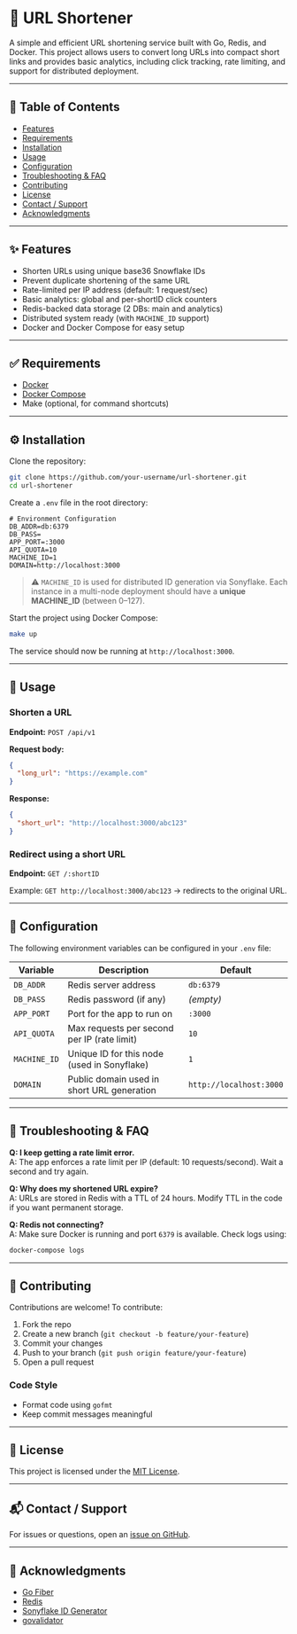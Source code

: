 # 🚀 URL Shortener

A simple and efficient URL shortening service built with Go, Redis, and Docker. This project allows users to convert long URLs into compact short links and provides basic analytics, including click tracking, rate limiting, and support for distributed deployment.

---

## 📑 Table of Contents

- [Features](#features)  
- [Requirements](#requirements)  
- [Installation](#installation)  
- [Usage](#usage)  
- [Configuration](#configuration)  
- [Troubleshooting & FAQ](#troubleshooting--faq)  
- [Contributing](#contributing)  
- [License](#license)  
- [Contact / Support](#contact--support)  
- [Acknowledgments](#acknowledgments)

---

## ✨ Features

- Shorten URLs using unique base36 Snowflake IDs
- Prevent duplicate shortening of the same URL
- Rate-limited per IP address (default: 1 request/sec)
- Basic analytics: global and per-shortID click counters
- Redis-backed data storage (2 DBs: main and analytics)
- Distributed system ready (with `MACHINE_ID` support)
- Docker and Docker Compose for easy setup

---

## ✅ Requirements

- [Docker](https://www.docker.com/)
- [Docker Compose](https://docs.docker.com/compose/)
- Make (optional, for command shortcuts)

---

## ⚙️ Installation

Clone the repository:

```bash
git clone https://github.com/your-username/url-shortener.git
cd url-shortener
```

Create a `.env` file in the root directory:

```env
# Environment Configuration
DB_ADDR=db:6379
DB_PASS=
APP_PORT=:3000
API_QUOTA=10
MACHINE_ID=1
DOMAIN=http://localhost:3000
```

> ⚠️ `MACHINE_ID` is used for distributed ID generation via Sonyflake. Each instance in a multi-node deployment should have a **unique MACHINE_ID** (between 0–127).

Start the project using Docker Compose:

```bash
make up
```

The service should now be running at `http://localhost:3000`.

---

## 🚀 Usage

### Shorten a URL

**Endpoint:** `POST /api/v1`

**Request body:**

```json
{
  "long_url": "https://example.com"
}
```

**Response:**

```json
{
  "short_url": "http://localhost:3000/abc123"
}
```

### Redirect using a short URL

**Endpoint:** `GET /:shortID`

Example: `GET http://localhost:3000/abc123` → redirects to the original URL.

---

## 🔧 Configuration

The following environment variables can be configured in your `.env` file:

| Variable     | Description                                           | Default                |
|--------------|-------------------------------------------------------|------------------------|
| `DB_ADDR`    | Redis server address                                  | `db:6379`              |
| `DB_PASS`    | Redis password (if any)                               | *(empty)*              |
| `APP_PORT`   | Port for the app to run on                            | `:3000`                |
| `API_QUOTA`  | Max requests per second per IP (rate limit)           | `10`                   |
| `MACHINE_ID` | Unique ID for this node (used in Sonyflake)           | `1`                    |
| `DOMAIN`     | Public domain used in short URL generation            | `http://localhost:3000`|

---

## 🧯 Troubleshooting & FAQ

**Q: I keep getting a rate limit error.**  
A: The app enforces a rate limit per IP (default: 10 requests/second). Wait a second and try again.

**Q: Why does my shortened URL expire?**  
A: URLs are stored in Redis with a TTL of 24 hours. Modify TTL in the code if you want permanent storage.

**Q: Redis not connecting?**  
A: Make sure Docker is running and port `6379` is available. Check logs using:

```bash
docker-compose logs
```

---

## 🤝 Contributing

Contributions are welcome! To contribute:

1. Fork the repo
2. Create a new branch (`git checkout -b feature/your-feature`)
3. Commit your changes
4. Push to your branch (`git push origin feature/your-feature`)
5. Open a pull request

### Code Style

- Format code using `gofmt`
- Keep commit messages meaningful

---

## 📝 License

This project is licensed under the [MIT License](LICENSE).

---

## 📬 Contact / Support

For issues or questions, open an [issue on GitHub](https://github.com/your-username/url-shortener/issues).

---

## 🙏 Acknowledgments

- [Go Fiber](https://gofiber.io/)
- [Redis](https://redis.io/)
- [Sonyflake ID Generator](https://github.com/sony/sonyflake)
- [govalidator](https://github.com/asaskevich/govalidator)
